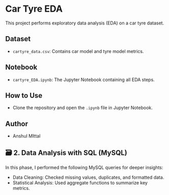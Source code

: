 # Car Tyre EDA
This project performs exploratory data analysis (EDA) on a car tyre dataset.

## Dataset
- `cartyre_data.csv`: Contains car model and tyre model metrics.

## Notebook
- `cartyre_EDA.ipynb`: The Jupyter Notebook containing all EDA steps.

## How to Use
- Clone the repository and open the `.ipynb` file in Jupyter Notebook.

## Author
- Anshul MIttal

## 🗃️ 2. Data Analysis with SQL (MySQL)
In this phase, I performed the following MySQL queries for deeper insights:
- Data Cleaning: Checked missing values, duplicates, and formatted data.
- Statistical Analysis: Used aggregate functions to summarize key metrics.